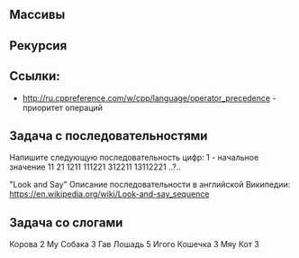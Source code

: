 Массивы
-------


Рекурсия
--------


Ссылки:
-------
* http://ru.cppreference.com/w/cpp/language/operator_precedence - приоритет операций


Задача с последовательностями
-----------------------------
Напишите следующую последовательность цифр:
1 - начальное значение
11
21
1211
111221
312211
13112221
..?..

"Look and Say"
Описание последовательности в английской Википедии: 
https://en.wikipedia.org/wiki/Look-and-say_sequence

Задача со слогами
-----------------
Корова 2  Му 
Собака 3  Гав
Лошадь 5  Игого
Кошечка 3   Мяу
Кот 3 
